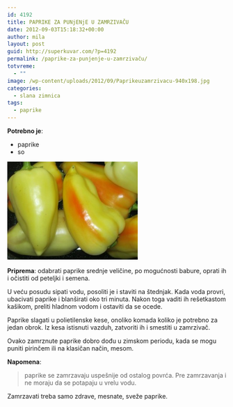 ```yaml
---
id: 4192
title: PAPRIKE ZA PUNjENjE U ZAMRZIVAČU
date: 2012-09-03T15:18:32+00:00
author: mila
layout: post
guid: http://superkuvar.com/?p=4192
permalink: /paprike-za-punjenje-u-zamrzivaču/
totvreme:
  - ""
image: /wp-content/uploads/2012/09/Paprikeuzamrzivacu-940x198.jpg
categories:
  - slana zimnica
tags:
  - paprike
---
```

**Potrebno je**:

  * paprike
  * so

<img class="alignnone size-medium wp-image-4193" title="Paprikeuzamrzivacu" src="/wp-content/uploads/2012/09/Paprikeuzamrzivacu-300x225.jpg" alt="" width="300" height="225" /> 

**Priprema**: odabrati paprike srednje veličine, po mogućnosti babure, oprati ih i očistiti od peteljki i semena.

U veću posudu sipati vodu, posoliti je i staviti na štednjak. Kada voda provri, ubacivati paprike i blanširati oko tri minuta. Nakon toga vaditi ih rešetkastom kašikom, preliti hladnom vodom i ostaviti da se ocede.

Paprike slagati u polietilenske kese, onoliko komada koliko je potrebno za jedan obrok. Iz kesa istisnuti vazduh, zatvoriti ih i smestiti u zamrzivač.

Ovako zamrznute paprike dobro dođu u zimskom periodu, kada se mogu puniti pirinčem ili na klasičan način, mesom.

**Napomena**: 
> paprike se zamrzavaju uspešnije od ostalog povrća. Pre zamrzavanja i ne moraju da se potapaju u vrelu vodu.

Zamrzavati treba samo zdrave, mesnate, sveže paprike.

&nbsp;